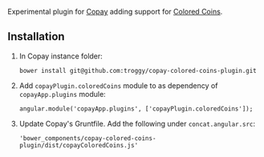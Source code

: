 Experimental plugin for [Copay](https://github.com/bitpay/copay) adding support for [Colored Coins](http://coloredcoins.org).

## Installation

1. In Copay instance folder:

    ````
    bower install git@github.com:troggy/copay-colored-coins-plugin.git
    ````

2. Add ``copayPlugin.coloredCoins`` module to as dependency of ``copayApp.plugins`` module:

     ````
     angular.module('copayApp.plugins', ['copayPlugin.coloredCoins']);
     ````

3. Update Copay's Gruntfile. Add the following under ``concat.angular.src``:

    ````
    'bower_components/copay-colored-coins-plugin/dist/copayColoredCoins.js'
    ````

